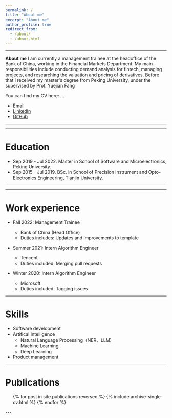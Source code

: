 ```yaml
---
permalink: /
title: "About me"
excerpt: "About me"
author_profile: true
redirect_from: 
  - /about/
  - /about.html
---
```

---
**About me**
I am currently a management trainee at the headoffice of the Bank of China, working in the Financial Markets Department. My main responsibilities include conducting demand analysis for fintech, managing projects, and researching the valuation and pricing of derivatives. Before that i received my master's degree from Peking University, under the supervised by Prof. Yuejian Fang

You can find my CV here: ...

- [Email](sunboxuan@pku.edu.cn)
- [LinkedIn](https://www.linkedin.com/in/boxuan-sun)  
- [GitHub](https://github.com/Boxuan-Sun)
---
---
Education
======
* Sep 2019 - Jul 2022. Master in School of Software and Microelectronics, Peking University.
* Sep 2015 - Jul 2019. BSc. in School of Precision Instrument and Opto-Electronics Engineering, Tianjin University.
---
---
Work experience
======
* Fall 2022: Management Trainee
  * Bank of China (Head Office)
  * Duties includes: Updates and improvements to template

* Summer 2021: Intern Algorithm Engineer
  * Tencent
  * Duties included: Merging pull requests

* Winter 2020: Intern Algorithm Engineer
  * Microsoft 
  * Duties included: Tagging issues
---

Skills
======
* Software development
* Artifical Intelligence
  * Natural Language Processing（NER、LLM)
  * Machine Learning 
  * Deep Learning
* Product management
---
Publications
======
  <ul>{% for post in site.publications reversed %}
    {% include archive-single-cv.html %}
  {% endfor %}</ul>
---  


